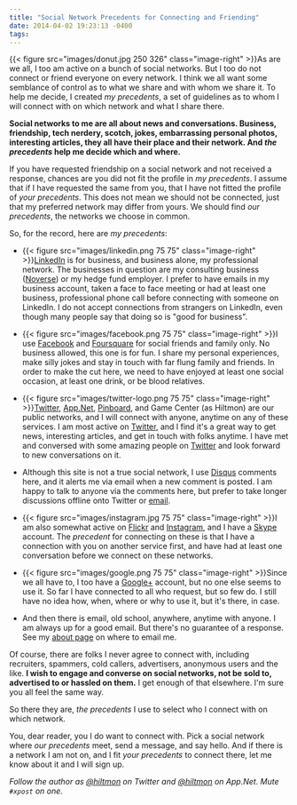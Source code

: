 ```yaml
---
title: "Social Network Precedents for Connecting and Friending"
date: 2014-04-02 19:23:13 -0400
tags: 
---
```


{{< figure src="images/donut.jpg 250 326" class="image-right" >}}As are we all, I too am active on a bunch of social networks. But I too do not connect or friend everyone on every network. I think we all want some semblance of control as to what we share and with whom we share it. To help me decide, I created *my precedents*, a set of guidelines as to whom I will connect with on which network and what I share there.

**Social networks to me are all about news and conversations. Business, friendship, tech nerdery, scotch, jokes, embarrassing personal photos, interesting articles, they all have their place and their network. And *the precedents* help me decide which and where.**

If you have requested friendship on a social network and not received a response, chances are you did not fit the profile in *my precedents*. I assume that if I have requested the same from you, that I have not fitted the profile of *your precedents*. This does not mean we should not be connected, just that my preferred network may differ from yours. We should find *our precedents*, the networks we choose in common.

So, for the record, here are *my precedents*:

* {{< figure src="images/linkedin.png 75 75" class="image-right" >}}[LinkedIn](http://www.linkedin.com/in/hiltmon/) is for business, and business alone, my professional network. The businesses in question are my consulting business ([Noverse](http://www.noverse.com)) or my hedge fund employer. I prefer to have emails in my business account, taken a face to face meeting or had at least one business, professional phone call before connecting with someone on LinkedIn. I do not accept connections from strangers on LinkedIn, even though many people say that doing so is "good for business".

* {{< figure src="images/facebook.png 75 75" class="image-right" >}}I use [Facebook](https://www.facebook.com/hiltmon) and [Foursquare](https://foursquare.com/hiltmon) for social friends and family only. No business allowed, this one is for fun. I share my personal experiences, make silly jokes and stay in touch with far flung family and friends. In order to make the cut here, we need to have enjoyed at least one social occasion, at least one drink, or be blood relatives.

* {{< figure src="images/twitter-logo.png 75 75" class="image-right" >}}[Twitter](https://https://twitter.com/hiltmon), [App.Net](http://alpha.app.net/hiltmon), [Pinboard](https://pinboard.in/u:hiltmon), and Game Center (as Hiltmon) are our public networks, and I will connect with anyone, anytime on any of these services. I am most active on [Twitter](https://https://twitter.com/hiltmon), and I find it's a great way to get news, interesting articles, and get in touch with folks anytime. I have met and conversed with some amazing people on [Twitter](https://https://twitter.com/hiltmon) and look forward to new conversations on it.

* Although this site is not a true social network, I use [Disqus](http://disqus.com) comments here, and it alerts me via email when a new comment is posted. I am happy to talk to anyone via the comments here, but prefer to take longer discussions offline onto Twitter or [email](https://hiltmon.com/about/).

* {{< figure src="images/instagram.jpg 75 75" class="image-right" >}}I am also somewhat active on [Flickr](https://www.flickr.com/photos/hiltmon) and [Instagram](http://instagram.com/hiltmon), and I have a [Skype](http://www.skype.com/) account. The *precedent* for connecting on these is that I have a connection with you on another service first, and have had at least one conversation before we connect on these networks.

* {{< figure src="images/google.png 75 75" class="image-right" >}}Since we all have to, I too have a [Google+](https://plus.google.com/+HiltonLipschitz/posts) account, but no one else seems to use it. So far I have connected to all who request, but so few do. I still have no idea how, when, where or why to use it, but it's there, in case.

* And then there is email, old school, anywhere, anytime with anyone. I am always up for a good email. But there's no guarantee of a response. See my [about page](https://hiltmon.com/about/) on where to email me.

Of course, there are folks I never agree to connect with, including recruiters, spammers, cold callers, advertisers, anonymous users and the like. **I wish to engage and converse on social networks, not be sold to, advertised to or hassled on them.** I get enough of that elsewhere. I'm sure you all feel the same way.

So there they are, *the precedents* I use to select who I connect with on which network.

You, dear reader, you I do want to connect with. Pick a social network where *our precedents* meet, send a message, and say hello. And if there is a network I am not on, and I fit *your precedents* to connect there, let me know about it and I will sign up.

*Follow the author as [@hiltmon](https://twitter.com/hiltmon) on Twitter and [@hiltmon](http://alpha.app.net/hiltmon) on App.Net. Mute `#xpost` on one.*
